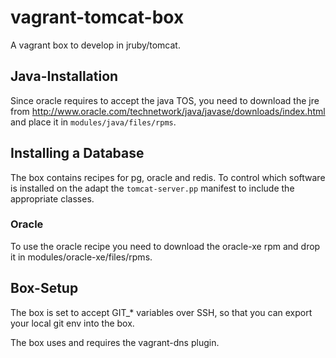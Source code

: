 vagrant-tomcat-box
==================

A vagrant box to develop in jruby/tomcat.

## Java-Installation

Since oracle requires to accept the java TOS, you need to download the jre from
http://www.oracle.com/technetwork/java/javase/downloads/index.html  and place it in
`modules/java/files/rpms`.

## Installing a Database

The box contains recipes for pg, oracle and redis. To control which software is installed
on the adapt the `tomcat-server.pp` manifest to include the appropriate classes.

### Oracle

To use the oracle recipe you need to download the oracle-xe rpm and drop it in modules/oracle-xe/files/rpms.

## Box-Setup

The box is set to accept GIT_* variables over SSH, so that you can export your local
git env into the box.

The box uses and requires the vagrant-dns plugin.
